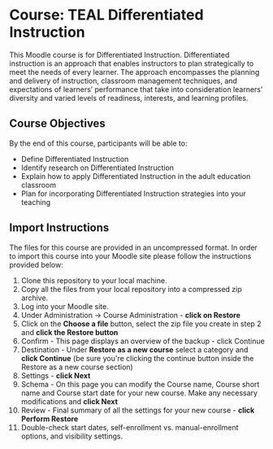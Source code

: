 # Course: TEAL Differentiated Instruction
This Moodle course is for Differentiated Instruction. Differentiated instruction is an approach that enables instructors to plan strategically to meet the needs of every learner. The approach encompasses the planning and delivery of instruction, classroom management techniques, and expectations of learners’ performance that take into consideration learners’ diversity and varied levels of readiness, interests, and learning profiles.

## Course Objectives
By the end of this course, participants will be able to:

* Define Differentiated Instruction
* Identify research on Differentiated Instruction
* Explain how to apply Differentiated Instruction in the adult education classroom
* Plan for incorporating Differentiated Instruction strategies into your teaching

## Import Instructions
The files for this course are provided in an uncompressed format. In order to import this course into your Moodle site please follow the instructions provided below:

1. Clone this repository to your local machine.
2. Copy all the files from your local repository into a compressed zip archive.
3. Log into your Moodle site.
4. Under Administration -> Course Administration - **click on Restore**
5. Click on the **Choose a file** button, select the zip file you create in step 2 and **click the Restore button**
6. Confirm - This page displays an overview of the backup - click Continue
7. Destination - Under **Restore as a new course** select a category and **click Continue** (be sure you're clicking the continue button inside the Restore as a new course section)
8. Settings - **click Next**
9. Schema - On this page you can modify the Course name, Course short name and Course start date for your new course. Make any necessary modifications and **click Next**
10. Review - Final summary of all the settings for your new course - **click Perform Restore**
11. Double-check start dates, self-enrollment vs. manual-enrollment options, and visibility settings.
